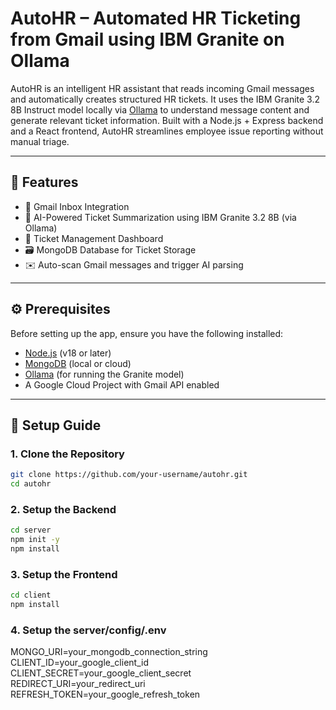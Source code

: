 # AutoHR – Automated HR Ticketing from Gmail using IBM Granite on Ollama

AutoHR is an intelligent HR assistant that reads incoming Gmail messages and automatically creates structured HR tickets. It uses the IBM Granite 3.2 8B Instruct model locally via [Ollama](https://ollama.com) to understand message content and generate relevant ticket information. Built with a Node.js + Express backend and a React frontend, AutoHR streamlines employee issue reporting without manual triage.

---

## 🚀 Features

- 🔁 Gmail Inbox Integration
- 🧠 AI-Powered Ticket Summarization using IBM Granite 3.2 8B (via Ollama)
- 📄 Ticket Management Dashboard
- 🗃️ MongoDB Database for Ticket Storage
- ✉️ Auto-scan Gmail messages and trigger AI parsing

---

## ⚙️ Prerequisites

Before setting up the app, ensure you have the following installed:

- [Node.js](https://nodejs.org/) (v18 or later)
- [MongoDB](https://www.mongodb.com/) (local or cloud)
- [Ollama](https://ollama.com) (for running the Granite model)
- A Google Cloud Project with Gmail API enabled

---

## 🧩 Setup Guide

### 1. Clone the Repository

```bash
git clone https://github.com/your-username/autohr.git
cd autohr
```
### 2. Setup the Backend
```bash
cd server
npm init -y
npm install
```

### 3. Setup the Frontend
```bash
cd client
npm install
```

### 4. Setup the server/config/.env
MONGO_URI=your_mongodb_connection_string
CLIENT_ID=your_google_client_id
CLIENT_SECRET=your_google_client_secret
REDIRECT_URI=your_redirect_uri
REFRESH_TOKEN=your_google_refresh_token




